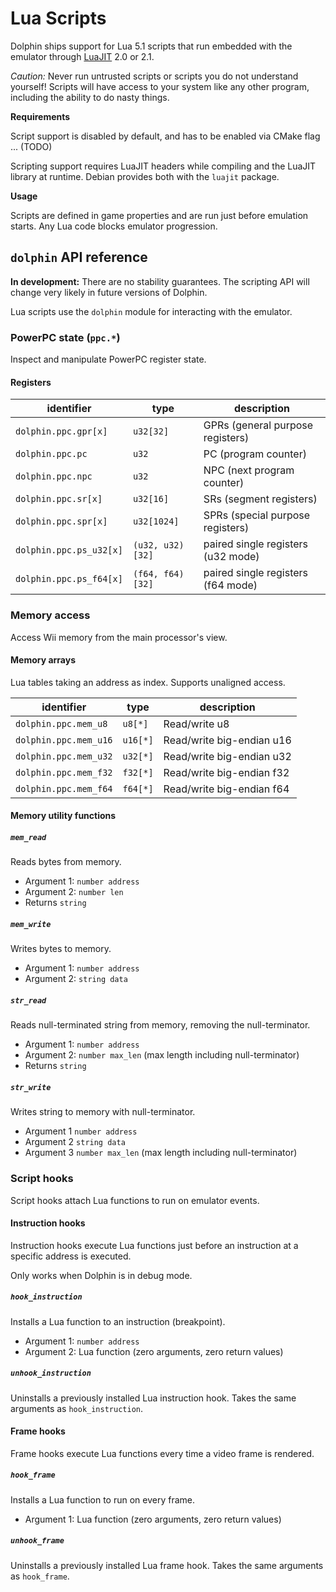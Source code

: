 # Lua Scripts

Dolphin ships support for Lua 5.1 scripts that run embedded with the emulator
through [LuaJIT](https://luajit.org/) 2.0 or 2.1.

*Caution:* Never run untrusted scripts or scripts you do not understand yourself!
Scripts will have access to your system like any other program, including the ability to do nasty things.

**Requirements**

Script support is disabled by default, and has to be enabled via CMake flag ... (TODO)

Scripting support requires LuaJIT headers while compiling and the LuaJIT library at runtime.
Debian provides both with the `luajit` package.

**Usage**

Scripts are defined in game properties and are run just before emulation starts.
Any Lua code blocks emulator progression.

## `dolphin` API reference

**In development:** There are no stability guarantees. The scripting API will change very likely in future versions of Dolphin.

Lua scripts use the `dolphin` module for interacting with the emulator.

### PowerPC state (`ppc.*`)

Inspect and manipulate PowerPC register state.

#### Registers

| identifier              | type             | description                        |
| ----------------------- | ---------------- | ---------------------------------- |
| `dolphin.ppc.gpr[x]`    | `u32[32]`        | GPRs (general purpose registers)   |
| `dolphin.ppc.pc`        | `u32`            | PC (program counter)               |
| `dolphin.ppc.npc`       | `u32`            | NPC (next program counter)         |
| `dolphin.ppc.sr[x]`     | `u32[16]`        | SRs (segment registers)            |
| `dolphin.ppc.spr[x]`    | `u32[1024]`      | SPRs (special purpose registers)   |
| `dolphin.ppc.ps_u32[x]` | `(u32, u32)[32]` | paired single registers (u32 mode) |
| `dolphin.ppc.ps_f64[x]` | `(f64, f64)[32]` | paired single registers (f64 mode) |

### Memory access

Access Wii memory from the main processor's view.

#### Memory arrays

Lua tables taking an address as index. Supports unaligned access.

| identifier            | type     | description               |
| --------------------- | -------- | ------------------------- |
| `dolphin.ppc.mem_u8`  | `u8[*]`  | Read/write u8             |
| `dolphin.ppc.mem_u16` | `u16[*]` | Read/write big-endian u16 |
| `dolphin.ppc.mem_u32` | `u32[*]` | Read/write big-endian u32 |
| `dolphin.ppc.mem_f32` | `f32[*]` | Read/write big-endian f32 |
| `dolphin.ppc.mem_f64` | `f64[*]` | Read/write big-endian f64 |

#### Memory utility functions

##### `mem_read`

Reads bytes from memory.
* Argument 1: `number address`
* Argument 2: `number len`
* Returns `string`

##### `mem_write`

Writes bytes to memory.
* Argument 1: `number address`
* Argument 2: `string data`

##### `str_read`

Reads null-terminated string from memory, removing the null-terminator.
* Argument 1: `number address`
* Argument 2: `number max_len` (max length including null-terminator)
* Returns `string`

##### `str_write`

Writes string to memory with null-terminator.
* Argument 1 `number address`
* Argument 2 `string data`
* Argument 3 `number max_len` (max length including null-terminator)

### Script hooks

Script hooks attach Lua functions to run on emulator events.

#### Instruction hooks

Instruction hooks execute Lua functions just before an instruction at a specific address is executed.

Only works when Dolphin is in debug mode.

##### `hook_instruction`

Installs a Lua function to an instruction (breakpoint).
* Argument 1: `number address`
* Argument 2: Lua function (zero arguments, zero return values)

##### `unhook_instruction`

Uninstalls a previously installed Lua instruction hook.
Takes the same arguments as `hook_instruction`.

#### Frame hooks

Frame hooks execute Lua functions every time a video frame is rendered.

##### `hook_frame`

Installs a Lua function to run on every frame.
* Argument 1: Lua function (zero arguments, zero return values)

##### `unhook_frame`

Uninstalls a previously installed Lua frame hook.
Takes the same arguments as `hook_frame`.
